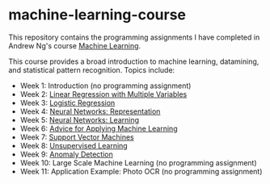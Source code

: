 # machine-learning-course
This repository contains the programming assignments I have completed in Andrew Ng's course [Machine Learning](https://www.coursera.org/learn/machine-learning). 

This course provides a broad introduction to machine learning, datamining, and statistical pattern recognition. Topics include: 
* Week 1: Introduction (no programming assignment)
* Week 2: [Linear Regression with Multiple Variables](https://github.com/LihaoWang1991/machine-learning-course/tree/master/machine-learning-ex1)
* Week 3: [Logistic Regression](https://github.com/LihaoWang1991/machine-learning-course/tree/master/machine-learning-ex2)
* Week 4: [Neural Networks: Representation](https://github.com/LihaoWang1991/machine-learning-course/tree/master/machine-learning-ex3)
* Week 5: [Neural Networks: Learning](https://github.com/LihaoWang1991/machine-learning-course/tree/master/machine-learning-ex4)
* Week 6: [Advice for Applying Machine Learning](https://github.com/LihaoWang1991/machine-learning-course/tree/master/machine-learning-ex5)
* Week 7: [Support Vector Machines](https://github.com/LihaoWang1991/machine-learning-course/tree/master/machine-learning-ex6)
* Week 8: [Unsupervised Learning](https://github.com/LihaoWang1991/machine-learning-course/tree/master/machine-learning-ex7)
* Week 9: [Anomaly Detection](https://github.com/LihaoWang1991/machine-learning-course/tree/master/machine-learning-ex8)
* Week 10: Large Scale Machine Learning (no programming assignment)
* Week 11: Application Example: Photo OCR (no programming assignment)
